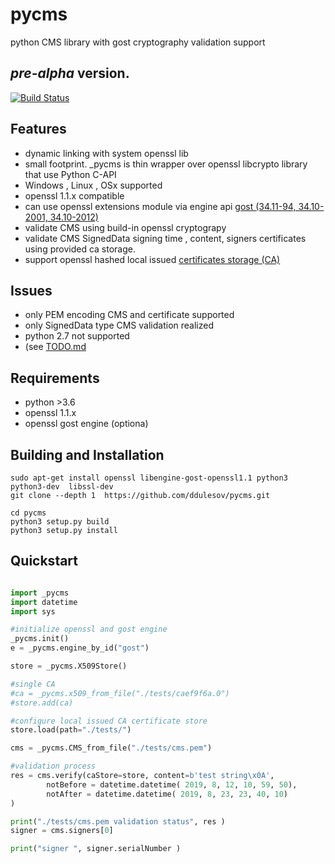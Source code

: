 # pycms
python CMS library with gost cryptography validation support
## *pre-alpha* version.

[![Build Status](https://travis-ci.com/ddulesov/pycms.svg?branch=master)](https://travis-ci.com/ddulesov/pycms)
 

## Features
- dynamic linking with system openssl lib
- small footprint. _pycms is thin wrapper over openssl libcrypto library that use Python C-API 
- Windows , Linux , OSx supported
- openssl 1.1.x compatible
- can use openssl extensions module via engine api [gost (34.11-94, 34.10-2001, 34.10-2012)](http://wiki.rosalab.ru/ru/index.php/OpenSSL_%D0%B8_%D0%93%D0%9E%D0%A1%D0%A2)
- validate CMS using build-in openssl cryptograpy 
- validate CMS SignedData signing time , content, signers certificates using  provided ca storage. 
- support openssl hashed local issued  [ certificates storage (CA)](https://www.openssl.org/docs/man1.1.0/man1/rehash.html)

## Issues
- only PEM encoding CMS and certificate supported 
- only SignedData  type CMS validation realized
- python 2.7 not supported 
- (see [TODO.md](//./TODO.md)

## Requirements
- python >3.6
- openssl 1.1.x 
- openssl gost engine (optiona)

## Building and Installation
```console
sudo apt-get install openssl libengine-gost-openssl1.1 python3 python3-dev  libssl-dev
git clone --depth 1  https://github.com/ddulesov/pycms.git

cd pycms
python3 setup.py build
python3 setup.py install
```
## Quickstart
```python

import _pycms
import datetime
import sys

#initialize openssl and gost engine
_pycms.init() 
e = _pycms.engine_by_id("gost")

store = _pycms.X509Store()

#single CA
#ca = _pycms.x509_from_file("./tests/caef9f6a.0")
#store.add(ca)

#configure local issued CA certificate store
store.load(path="./tests/")

cms = _pycms.CMS_from_file("./tests/cms.pem")

#validation process
res = cms.verify(caStore=store, content=b'test string\x0A', 
        notBefore = datetime.datetime( 2019, 8, 12, 10, 59, 50),
        notAfter = datetime.datetime( 2019, 8, 23, 23, 40, 10)
)

print("./tests/cms.pem validation status", res )
signer = cms.signers[0]

print("signer ", signer.serialNumber )
```
